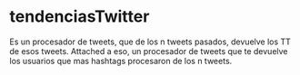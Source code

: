 # tendenciasTwitter
Es un procesador de tweets, que de los n tweets pasados, devuelve los TT de esos tweets.
Attached a eso, un procesador de tweets que te devuelve los usuarios que mas hashtags procesaron de los n tweets.
